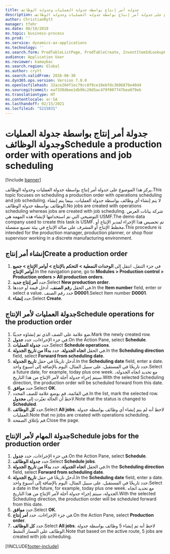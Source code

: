 ```yaml
---
title: جدولة أمر إنتاج بواسطة جدولة العمليات وجدولة الوظائف
description: يركز هذا الموضوع على جدولة أمر إنتاج بواسطة جدولة العمليات وجدولة الوظائف.
author: ChristianRytt
manager: tfehr
ms.date: 08/19/2019
ms.topic: business-process
ms.prod: ''
ms.service: dynamics-ax-applications
ms.technology: ''
ms.search.form: ProdTableListPage, ProdTableCreate, InventItemIdLookupPurchase, ProdSchedule, ProdTable, ProdRouteJob
audience: Application User
ms.reviewer: kamaybac
ms.search.region: Global
ms.author: crytt
ms.search.validFrom: 2016-06-30
ms.dyn365.ops.version: Version 7.0.0
ms.openlocfilehash: 32ace204f1ec79cc8f9ce10ebfdc3606879e40d4
ms.sourcegitcommit: eaf330dbee1db96c20d5ac479f007747bea079eb
ms.translationtype: HT
ms.contentlocale: ar-SA
ms.lasthandoff: 02/15/2021
ms.locfileid: "5215831"
---
```

# <a name="schedule-a-production-order-with-operations-and-job-scheduling"></a><span data-ttu-id="c8688-103">جدولة أمر إنتاج بواسطة جدولة العمليات وجدولة الوظائف</span><span class="sxs-lookup"><span data-stu-id="c8688-103">Schedule a production order with operations and job scheduling</span></span>

[!include [banner](../../includes/banner.md)]

<span data-ttu-id="c8688-104">يركز هذا الموضوع على جدولة أمر إنتاج بواسطة جدولة العمليات وجدولة الوظائف.</span><span class="sxs-lookup"><span data-stu-id="c8688-104">This topic focuses on scheduling a production order with operations scheduling and job scheduling.</span></span> <span data-ttu-id="c8688-105">لا يتم إنشاء أي وظائف بواسطة جدولة العمليات، بينما يتم إنشاء الوظائف بواسطة جدولة الوظائف.</span><span class="sxs-lookup"><span data-stu-id="c8688-105">No jobs are created with operations scheduling whereas jobs are created with job scheduling.</span></span> <span data-ttu-id="c8688-106">شركة بيانات العرض التوضيحي التي تم استخدامها لإنشاء هذه المهمة هي USMF.‬</span><span class="sxs-lookup"><span data-stu-id="c8688-106">The demo data company used to create this task is USMF.</span></span> <span data-ttu-id="c8688-107">تم تخصيص هذا الإجراء لمدير الإنتاج أو مخطط الإنتاج أو المشرف على صالة الإنتاج‬ في بيئة تصنيع منفصلة.</span><span class="sxs-lookup"><span data-stu-id="c8688-107">This procedure is intended for the production manager, production planner, or shop floor supervisor working in a discrete manufacturing environment.</span></span>


## <a name="create-a-production-order"></a><span data-ttu-id="c8688-108">إنشاء أمر إنتاج</span><span class="sxs-lookup"><span data-stu-id="c8688-108">Create a production order</span></span>
1. <span data-ttu-id="c8688-109">في جزء التنقل، انتقل إلى **الوحدات النمطية > ‏‫التحكم بالإنتاج‬ > أوامر الإنتاج > جميع أوامر الإنتاج**.</span><span class="sxs-lookup"><span data-stu-id="c8688-109">In the navigation pane, go to **Modules > Production control > Production orders > All production orders**.</span></span>
2. <span data-ttu-id="c8688-110">حدد **أمر إنتاج جديد**.</span><span class="sxs-lookup"><span data-stu-id="c8688-110">Select **New production order**.</span></span>
3. <span data-ttu-id="c8688-111">في الحقل **رقم الصنف**، أدخل قيمة أو حددها.</span><span class="sxs-lookup"><span data-stu-id="c8688-111">In the **Item number** field, enter or select a value.</span></span> <span data-ttu-id="c8688-112">حدد رقم الصنف **D0001**.</span><span class="sxs-lookup"><span data-stu-id="c8688-112">Select Item number **D0001**.</span></span>  
4. <span data-ttu-id="c8688-113">حدد **إنشاء**.</span><span class="sxs-lookup"><span data-stu-id="c8688-113">Select **Create**.</span></span>

## <a name="schedule-operations-for-the-production-order"></a><span data-ttu-id="c8688-114">جدولة العمليات لأمر الإنتاج</span><span class="sxs-lookup"><span data-stu-id="c8688-114">Schedule operations for the production order</span></span>
1. <span data-ttu-id="c8688-115">ضع علامة على الصف الذي تم إنشاؤه حديثًا.</span><span class="sxs-lookup"><span data-stu-id="c8688-115">Mark the newly created row.</span></span>      
2. <span data-ttu-id="c8688-116">في جزء الإجراءات، حدد **جدول**.</span><span class="sxs-lookup"><span data-stu-id="c8688-116">On the Action Pane, select **Schedule**.</span></span>
3. <span data-ttu-id="c8688-117">حدد **جدولة العمليات**.</span><span class="sxs-lookup"><span data-stu-id="c8688-117">Select **Schedule operations**.</span></span>
4. <span data-ttu-id="c8688-118">في الحقل **اتجاه الجدولة**، حدد **بدءًا من تاريخ الجدولة**.</span><span class="sxs-lookup"><span data-stu-id="c8688-118">In the **Scheduling direction** field, select **Forward from scheduling date**.</span></span>
5. <span data-ttu-id="c8688-119">أدخل تاريخًا في حقل **تاريخ الجدولة**.</span><span class="sxs-lookup"><span data-stu-id="c8688-119">In the **Scheduling date** field, enter a date.</span></span> <span data-ttu-id="c8688-120">حدد تاريخًا في المستقبل، على سبيل المثال، اليوم بالإضافة إلى أسبوع واحد.</span><span class="sxs-lookup"><span data-stu-id="c8688-120">Select a future date, for example, today plus one week.</span></span> <span data-ttu-id="c8688-121">مع تحديد اتجاه الجدولة، سيتم إجراء جدولة آجلة لأمر الإنتاج من هذا التاريخ.</span><span class="sxs-lookup"><span data-stu-id="c8688-121">With the selected Scheduling direction, the production order will be scheduled forward from this date.</span></span>  
6. <span data-ttu-id="c8688-122">حدد **موافق**.</span><span class="sxs-lookup"><span data-stu-id="c8688-122">Select **OK**.</span></span>
7. <span data-ttu-id="c8688-123">في القائمة، قم بوضع علامة للصف المحدد.</span><span class="sxs-lookup"><span data-stu-id="c8688-123">In the list, mark the selected row.</span></span> <span data-ttu-id="c8688-124">لاحظ أن الحالة تغيّرت إلى **مجدول**.</span><span class="sxs-lookup"><span data-stu-id="c8688-124">Note that the status is changed to **Scheduled**.</span></span> 
8. <span data-ttu-id="c8688-125">حدد **كل الوظائف‬**.</span><span class="sxs-lookup"><span data-stu-id="c8688-125">Select **All jobs**.</span></span> <span data-ttu-id="c8688-126">لاحظ أنه لم يتم إنشاء أي وظائف بواسطة جدولة العمليات.</span><span class="sxs-lookup"><span data-stu-id="c8688-126">Note that no jobs are created with operations scheduling.</span></span>  
9. <span data-ttu-id="c8688-127">قم بإغلاق الصفحة.</span><span class="sxs-lookup"><span data-stu-id="c8688-127">Close the page.</span></span>

## <a name="schedule-jobs-for-the-production-order"></a><span data-ttu-id="c8688-128">جدولة المهام لأمر الإنتاج</span><span class="sxs-lookup"><span data-stu-id="c8688-128">Schedule jobs for the production order</span></span>
1. <span data-ttu-id="c8688-129">في جزء الإجراءات، حدد **جدول**.</span><span class="sxs-lookup"><span data-stu-id="c8688-129">On the Action Pane, select **Schedule**.</span></span>
2. <span data-ttu-id="c8688-130">حدد **جدولة الوظائف**.</span><span class="sxs-lookup"><span data-stu-id="c8688-130">Select **Schedule jobs**.</span></span>
3. <span data-ttu-id="c8688-131">في الحقل **اتجاه الجدولة**، حدد **بدءًا من تاريخ الجدولة**.</span><span class="sxs-lookup"><span data-stu-id="c8688-131">In the **Scheduling direction** field, select **Forward from scheduling date**.</span></span>
4. <span data-ttu-id="c8688-132">أدخل تاريخًا في حقل **تاريخ الجدولة**.</span><span class="sxs-lookup"><span data-stu-id="c8688-132">In the **Scheduling date** field, enter a date.</span></span> <span data-ttu-id="c8688-133">حدد تاريخًا في المستقبل، على سبيل المثال، اليوم بالإضافة إلى أسبوع واحد.</span><span class="sxs-lookup"><span data-stu-id="c8688-133">Select a date in the future, for example, today plus one week.</span></span> <span data-ttu-id="c8688-134">مع تحديد اتجاه الجدولة، سيتم إجراء جدولة آجلة لأمر الإنتاج من هذا التاريخ.</span><span class="sxs-lookup"><span data-stu-id="c8688-134">With the selected Scheduling direction, the production order will be scheduled forward from this date.</span></span>  
5. <span data-ttu-id="c8688-135">حدد **موافق**.</span><span class="sxs-lookup"><span data-stu-id="c8688-135">Select **OK**.</span></span>
6. <span data-ttu-id="c8688-136">في جزء الإجراءات، حدد **أمر إنتاج**.</span><span class="sxs-lookup"><span data-stu-id="c8688-136">On the Action Pane, select **Production order**.</span></span>
7. <span data-ttu-id="c8688-137">حدد **كل الوظائف‬**.</span><span class="sxs-lookup"><span data-stu-id="c8688-137">Select **All jobs**.</span></span> <span data-ttu-id="c8688-138">لاحظ أنه تم إنشاء 5 وظائف بواسطة جدولة الوظائف على المسار النشط.</span><span class="sxs-lookup"><span data-stu-id="c8688-138">Note that based on the active route, 5 jobs are created with job scheduling.</span></span>  



[!INCLUDE[footer-include](../../../includes/footer-banner.md)]